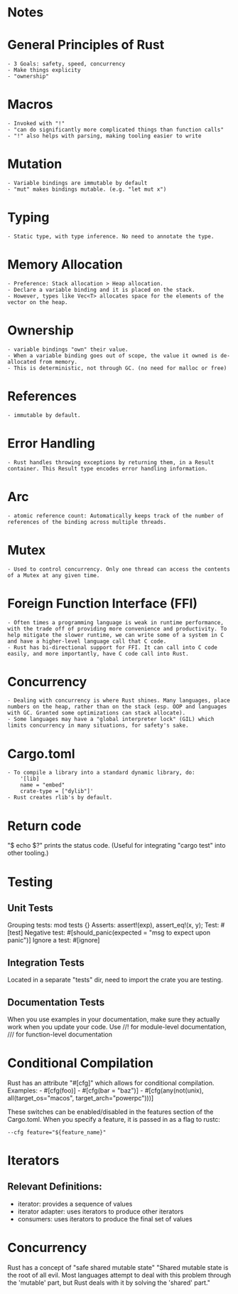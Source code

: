 # Notes

# General Principles of Rust
    - 3 Goals: safety, speed, concurrency
    - Make things explicity
    - "ownership"

# Macros
    - Invoked with "!"
    - "can do significantly more complicated things than function calls"
    - "!" also helps with parsing, making tooling easier to write

# Mutation
    - Variable bindings are immutable by default
    - "mut" makes bindings mutable. (e.g. "let mut x")

# Typing
    - Static type, with type inference. No need to annotate the type.

# Memory Allocation
    - Preference: Stack allocation > Heap allocation.
    - Declare a variable binding and it is placed on the stack.
    - However, types like Vec<T> allocates space for the elements of the vector on the heap.

# Ownership
    - variable bindings "own" their value.
    - When a variable binding goes out of scope, the value it owned is de-allocated from memory.
    - This is deterministic, not through GC. (no need for malloc or free)

# References
    - immutable by default.

# Error Handling
    - Rust handles throwing exceptions by returning them, in a Result container. This Result type encodes error handling information.

# Arc<T>
    - atomic reference count: Automatically keeps track of the number of references of the binding across multiple threads.

# Mutex
    - Used to control concurrency. Only one thread can access the contents of a Mutex at any given time.

# Foreign Function Interface (FFI)
    - Often times a programming language is weak in runtime performance, with the trade off of providing more convenience and productivity. To help mitigate the slower runtime, we can write some of a system in C and have a higher-level language call that C code.
    - Rust has bi-directional support for FFI. It can call into C code easily, and more importantly, have C code call into Rust.

# Concurrency
    - Dealing with concurrency is where Rust shines. Many languages, place numbers on the heap, rather than on the stack (esp. OOP and languages with GC. Granted some optimizations can stack allocate).
    - Some languages may have a "global interpreter lock" (GIL) which limits concurrency in many situations, for safety's sake.

# Cargo.toml
    - To compile a library into a standard dynamic library, do:
        '[lib]
        name = "embed"
        crate-type = ["dylib"]'
    - Rust creates rlib's by default.

# Return code
"$ echo $?" prints the status code. (Useful for integrating "cargo test" into other tooling.)

# Testing
## Unit Tests
Grouping tests: mod tests {}
Asserts: assert!(exp), assert_eq!(x, y);
Test: #[test]
Negative test: #[should_panic(expected = "msg to expect upon panic")]
Ignore a test: #[ignore]
## Integration Tests
Located in a separate "tests" dir, need to import the crate you are testing.
## Documentation Tests
When you use examples in your documentation, make sure they actually work when you update your code.
Use //! for module-level documentation, /// for function-level documentation

# Conditional Compilation
Rust has an attribute "#[cfg]" which allows for conditional compilation.
Examples:
    - #[cfg(foo)]
    - #[cfg(bar = "baz")]
    - #[cfg(any(not(unix), all(target_os="macos", target_arch="powerpc")))]

These switches can be enabled/disabled in the features section of the Cargo.toml. When you specify a feature, it is passed in as a flag to rustc:
```
--cfg feature="${feature_name}"
```

# Iterators
## Relevant Definitions:
 - iterator: provides a sequence of values
 - iterator adapter: uses iterators to produce other iterators
 - consumers: uses iterators to produce the final set of values

# Concurrency
Rust has a concept of "safe shared mutable state"
"Shared mutable state is the root of all evil. Most languages attempt to deal with this problem through the 'mutable' part, but Rust deals with it by solving the 'shared' part."
